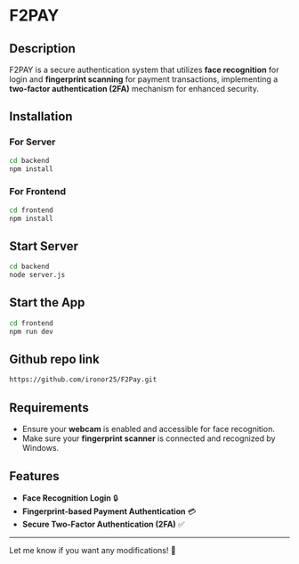 # F2PAY  

## Description  
F2PAY is a secure authentication system that utilizes **face recognition** for login and **fingerprint scanning** for payment transactions, implementing a **two-factor authentication (2FA)** mechanism for enhanced security.  

## Installation  

### For Server  
```sh  
cd backend  
npm install  
```

### For Frontend  
```sh  
cd frontend
npm install  
```
## Start Server
```sh  
cd backend
node server.js 
```
## Start the App  
```sh  
cd frontend
npm run dev  
```
## Github repo link 
```sh  
https://github.com/ironor25/F2Pay.git
```
## Requirements  
- Ensure your **webcam** is enabled and accessible for face recognition.  
- Make sure your **fingerprint scanner** is connected and recognized by Windows.  

## Features  
- **Face Recognition Login** 🔒  
- **Fingerprint-based Payment Authentication** 💳  
- **Secure Two-Factor Authentication (2FA)** ✅  




---  
Let me know if you want any modifications! 🚀  
